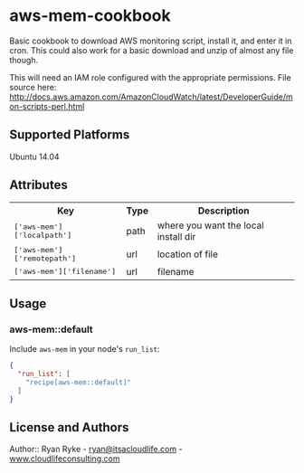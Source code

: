 # aws-mem-cookbook

Basic cookbook to download AWS monitoring script, install it, and enter it in cron. This could also work for a basic download and unzip of almost any file though. 

This will need an IAM role configured with the appropriate permissions. File source here: http://docs.aws.amazon.com/AmazonCloudWatch/latest/DeveloperGuide/mon-scripts-perl.html

## Supported Platforms

Ubuntu 14.04

## Attributes

<table>
  <tr>
    <th>Key</th>
    <th>Type</th>
    <th>Description</th>
  </tr>
  <tr>
    <td><tt>['aws-mem']['localpath']</tt></td>
    <td>path</td>
    <td>where you want the local install dir</td>
  </tr>
  <tr>  
    <td><tt>['aws-mem']['remotepath']</tt></td>
    <td>url</td>
    <td>location of file</td>
  </tr>  
    <td><tt>['aws-mem']['filename']</tt></td>
    <td>url</td>
    <td>filename</td>
  </tr>
</table>

## Usage

### aws-mem::default

Include `aws-mem` in your node's `run_list`:

```json
{
  "run_list": [
    "recipe[aws-mem::default]"
  ]
}
```

## License and Authors

Author:: Ryan Ryke - ryan@itsacloudlife.com - www.cloudlifeconsulting.com
